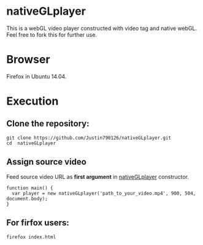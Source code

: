# nativeGLplayer
This is a webGL video player constructed  with video tag and native webGL. Feel free to fork this for further use.

# Browser
Firefox in Ubuntu 14.04.

# Execution
## Clone the repository:

````
git clone https://github.com/Justin790126/nativeGLplayer.git
cd  nativeGLplayer
````
## Assign source video
Feed source video URL as **first argument** in [nativeGLplayer](/main.js) constructor.
````
function main() {
  var player = new nativeGLplayer('path_to_your_video.mp4', 900, 504, document.body);
}
````

## For firfox users:

````
firefox index.html
````

